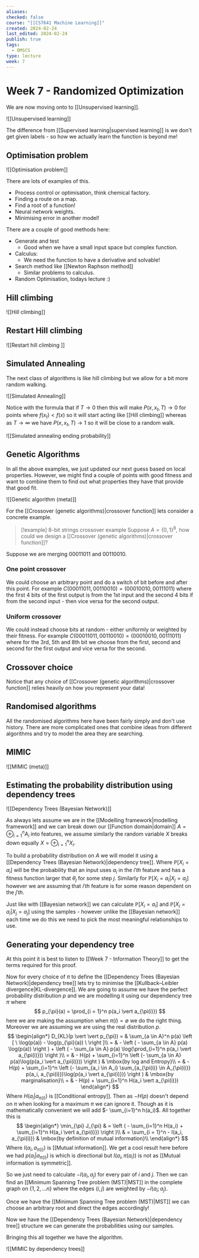 ```yaml
---
aliases: 
checked: false
course: "[[CS7641 Machine Learning]]"
created: 2024-02-24
last_edited: 2024-02-24
publish: true
tags:
  - OMSCS
type: lecture
week: 7
---
```

# Week 7 - Randomized Optimization

We are now moving onto to [[Unsupervised learning]].

![[Unsupervised learning]]

The difference from [[Supervised learning|supervised learning]] is we don't get given labels - so how we actually learn the function is beyond me!

## Optimisation problem

![[Optimisation problem]]

There are lots of examples of this.
- Process control or optimisation, think chemical factory.
- Finding a route on a map.
- Find a root of a function!
- Neural network weights.
- Minimising error in another model!

There are a couple of good methods here: 
- Generate and test
	- Good when we have a small input space but complex function.
- Calculus:
	- We need the function to have a derivative and solvable!
- Search method like [[Newton Raphson method]]
	- Similar problems to calculus.
- Random Optimisation, todays lecture :)

## Hill climbing

![[Hill climbing]]

## Restart Hill climbing

![[Restart hill climbing ]]

## Simulated Annealing

The next class of algorithms is like hill climbing but we allow for a bit more random walking.

![[Simulated Annealing]]

Notice with the formula that if $T \rightarrow 0$ then this will make $P(x, x_t, T) \rightarrow 0$ for points where $f(x_t) < f(x)$ so it will start acting like [[Hill climbing]] whereas as $T \rightarrow \infty$ we have $P(x, x_t, T) \rightarrow 1$ so it will be close to a random walk.  

![[Simulated annealing ending probability]]

## Genetic Algorithms

In all the above examples, we just updated our next guess based on local properties. However, we might find a couple of points with good fitness and want to combine them to find out what properties they have that provide that good fit. 

![[Genetic algorithm (meta)]]

For the [[Crossover (genetic algorithms)|crossover function]] lets consider a concrete example.

>[!example] 8-bit strings crossover example
>Suppose $A = \{0,1\}^8$, how could we design a [[Crossover (genetic algorithms)|crossover function]]?

Suppose we are merging $00011011$ and $00110010$.

### One point crossover

We could choose an arbitrary point and do a switch of bit before and after this point. For example $C(00011011, 00110010) = (00010010, 00111011)$ where the first 4 bits of the first output is from the 1st input and the second 4 bits if from the second input - then vice versa for the second output.

### Uniform crossover

We could instead choose bits at random - either uniformly or weighted by their fitness. For example $C(00011011, 00110010) = (00010010, 00111011)$ where for the 3rd, 5th and 8th bit we choose from the first, second and second for the first output and vice versa for the second.

## Crossover choice

Notice that any choice of [[Crossover (genetic algorithms)|crossover function]] relies heavily on how you represent your data!

## Randomised algorithms

All the randomised algorithms here have been fairly simply and don't use history. There are more complicated ones that combine ideas from different algorithms and try to model the area they are searching. 

## MIMIC

![[MIMIC (meta)]]

## Estimating the probability distribution using dependency trees

![[Dependency Trees (Bayesian Network)]]

As always lets assume we are in the [[Modelling framework|modelling framework]] and we can break down our [[Function domain|domain]] $A = \oplus_{i=1}^n A_i$ into features, we assume similarly the random variable $X$ breaks down equally $X = \oplus_{i=1}^n X_i$. 

To build a probability distribution on $A$ we will model it using a [[Dependency Trees (Bayesian Network)|dependency tree]].  Where $\mathbb{P}[X_i = a_i]$ will be the probability that an input uses $a_i$ in the $i'th$ feature and has a fitness function larger that $\theta_j$ for some step $j$. Similarly for $\mathbb{P}[X_i = a_i \vert X_j = a_j]$ however we are assuming that $i'th$ feature is for some reason dependent on the $j'th$.

Just like with [[Bayesian network]] we can calculate $\mathbb{P}[X_i = a_i]$ and $\mathbb{P}[X_i = a_i \vert X_j = a_j]$ using the samples - however unlike the [[Bayesian network]] each time we do this we need to pick the most meaningful relationships to use. 

## Generating your dependency tree

At this point it is best to listen to [[Week 7 - Information Theory]] to get the terms required for this proof.

Now for every choice of $\pi$ to define the [[Dependency Trees (Bayesian Network)|dependency tree]] lets try to minimise the [[Kullback–Leibler divergence|KL-divergence]]. We are going to assume we have the perfect probability distribution $p$ and we are modelling it using our dependency tree $\pi$ where
$$
p_{\pi}(a) = \prod_{i = 1}^n p(a_i \vert a_{\pi(i)})
$$
here we are making the assumption when $\pi(i) = \emptyset$ we do the right thing. Moreover we are assuming we are using the real distribution $p$.
$$
\begin{align*}
D_{KL}(p \vert \vert p_{\pi}) = & \sum_{a \in A}^n p(a) \left [ \ \log(p(a)) - \log(p_{\pi}(a)) \ \right ]\\
= & - \left ( - \sum_{a \in A} p(a) \log(p(a)) \right ) + \left ( - \sum_{a \in A} p(a) \log(\prod_{i=1}^n p(a_i \vert a_{\pi(i)})) \right )\\
= & - H(p) + \sum_{i=1}^n \left (- \sum_{a \in A} p(a)\log(p(a_i \vert a_{\pi(i)})) \right ) & \mbox{by log and Entropy}\\
= & - H(p) + \sum_{i=1}^n \left (- \sum_{a_i \in A_i} \sum_{a_{\pi(i)} \in A_{\pi(i)}} p(a_i, a_{\pi(i)})\log(p(a_i \vert a_{\pi(i)})) \right ) & \mbox{by marginalisation}\\
= & - H(p) + \sum_{i=1}^n H(a_i \vert a_{\pi(i)})
\end{align*}
$$
Where $H(a_i \vert a_{\pi(i)})$ is [[Conditional entropy]]. Then as $-H(p)$ doesn't depend on $\pi$ when looking for a maximum $\pi$ we can ignore it. Though as it is mathematically convenient we will add $- \sum_{i=1}^n h(a_i)$. All together this is
$$
\begin{align*}
\min_{\pi} J_{\pi} & = \left ( - \sum_{i=1}^n H(a_i) + \sum_{i=1}^n H(a_i \vert a_{\pi(i)}) \right )\\
& = \sum_{i = 1}^n - I(a_i, a_{\pi(i)}) & \mbox{by definition of mutual information}\\
\end{align*}
$$
Where $I(a_i, a_{\pi(i)})$ is [[Mutual information]]. We get a cool result here before we had $p(a_i \vert a_{\pi(i)})$ is which is directional but $I(a_i,\pi(a_i))$ is not as [[Mutual information is symmetric]]. 

So we just need to calculate $-I(a_i, a_j)$ for every pair of $i$ and $j$. Then we can find an [[Minimum Spanning Tree problem (MST)|MST]] in the complete graph on $\{1, 2, \ldots  n\}$ where the edges $(i,j)$ are weighted by $-I(a_i ; a_j)$.

Once we have the [[Minimum Spanning Tree problem (MST)|MST]] we can choose an arbitrary root and direct the edges accordingly!

Now we have the [[Dependency Trees (Bayesian Network)|dependency tree]] structure we can generate the probabilities using our samples.

Bringing this all together we have the algorithm.

![[MIMIC by dependency trees]]